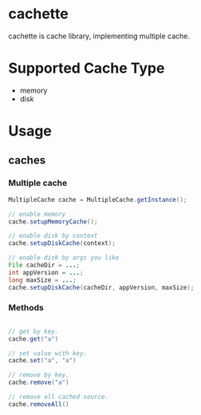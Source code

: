 cachette
====

cachette is cache library, implementing multiple cache.

# Supported Cache Type

- memory
- disk

# Usage

## caches

### Multiple cache

```java
MultipleCache cache = MultipleCache.getInstance();

// enable memory
cache.setupMemoryCache();

// enable disk by context
cache.setupDiskCache(context);

// enable disk by args you like
File cacheDir = ...;
int appVersion = ...;
long maxSize = ...;
cache.setupDiskCache(cacheDir, appVersion, maxSize);

```


### Methods

```java

// get by key.
cache.get("a")

// set value with key.
cache.set("a", "a")

// remove by key.
cache.remove("a")

// remove all cached source. 
cache.removeAll()

```